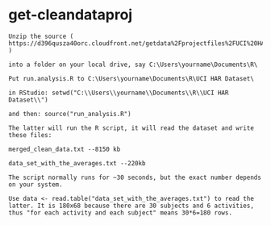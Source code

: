 get-cleandataproj
=================


    Unzip the source ( https://d396qusza40orc.cloudfront.net/getdata%2Fprojectfiles%2FUCI%20HAR%20Dataset.zip )

    into a folder on your local drive, say C:\Users\yourname\Documents\R\

    Put run.analysis.R to C:\Users\yourname\Documents\R\UCI HAR Dataset\

    in RStudio: setwd("C:\\Users\\yourname\\Documents\\R\\UCI HAR Dataset\\")

    and then: source("run_analysis.R")

    The latter will run the R script, it will read the dataset and write these files:

    merged_clean_data.txt --8150 kb

    data_set_with_the_averages.txt --220kb

    The script normally runs for ~30 seconds, but the exact number depends on your system.

    Use data <- read.table("data_set_with_the_averages.txt") to read the latter. It is 180x68 because there are 30 subjects and 6 activities, thus "for each activity and each subject" means 30*6=180 rows. 
